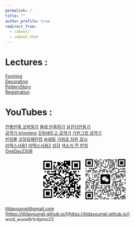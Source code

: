 ```yaml
---
permalink: /
title: ""
author_profile: true
redirect_from: 
  - /about/
  - /about.html
---
```


Lectures : 
======
[Forming](https://sg.docworkspace.com/d/cIKSzlKXEAr_r_McG?from=dch)  
[Decorating](https://sg.docworkspace.com/d/cIFuzlKXEAozs_McG?from=dch)  
[PotteryStory](https://sg.docworkspace.com/d/cIOCzlKXEArjs_McG?from=dch)    
[Registration](https://forms.wps.com/w/write/sg/cAs1Dzh3/)

YouTubes : 
======
[전통반죽 꼬박밀기](https://youtube.com/shorts/lHaCtpqNzvo?feature=share)
[물레 반죽하기](https://youtube.com/shorts/oo-dL6P4Bok?feature=share)
[실린더만들기](https://youtu.be/SR8SlaXCmcs)  
[굽깍기 trimming](https://youtube.com/shorts/zPai3HjM1-g?feature=share)
[갓위에두고 굽깍기](https://youtube.com/shorts/4L4rKhdO6jo?feature=share)
[기핀그립 굽깍기](https://youtu.be/Iu6uN-UHQiY)  
[핀칭볼](https://youtube.com/shorts/4jOcboEl7gM?feature=share)
[코일링패턴컵](https://youtube.com/shorts/T6aKXknK2-g?feature=share)
[슬래핑](https://youtube.com/shorts/DyfBEWK7IQQ?feature=share)
[가위로 자른 접시](https://youtube.com/shorts/7oBD55P3mxA?feature=share)  
[라텍스사용1](https://youtube.com/shorts/mtE7r_BLXXc?feature=share)
[라텍스사용2](https://youtube.com/shorts/fAELWHbnLMM?feature=share)
[상감](https://youtube.com/shorts/2hFM-im5omk?feature=share)
[색소지 잔 받침](https://youtube.com/shorts/4jqPxD2je9E?feature=share)  
[OneDay2308](https://youtu.be/lccPtpjvIrw)  

<p align="center" width="100%">
<img src="./../images/qr.png" width="136px" height="136px" title="https://tildayoungil.github.io/"> 
<img src="./../images/2025-11-01-182513.png" width="136px" height="136px" title="https://www.wechat.com/"> 
</p>

[tildayoungil@gmail.com](mailto:tildayoungil@gmail.com)  
[https://tildayoungil.github.io/](https://tildayoungil.github.io/)  
wxid_wuoe8rtn4pmo22  




